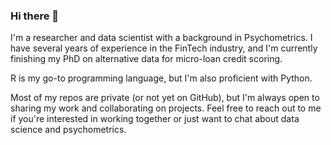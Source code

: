 ### Hi there 👋

I'm a researcher and data scientist with a background in Psychometrics. I have several years of experience in the FinTech industry, and I'm currently finishing my PhD on alternative data for micro-loan credit scoring. 

R is my go-to programming language, but I'm also proficient with Python.

Most of my repos are private (or not yet on GitHub), but I'm always open to sharing my work and collaborating on projects. Feel free to reach out to me if you're interested in working together or just want to chat about data science and psychometrics.

<!--![image](https://user-images.githubusercontent.com/11052619/215353848-e68b6b3f-4537-48d5-b7a1-b169ce20347d.png)-->


<!--
**natalia-mlad/natalia-mlad** is a ✨ _special_ ✨ repository because its `README.md` (this file) appears on your GitHub profile.

Here are some ideas to get you started:

- 🔭 I’m currently working on ...
- 🌱 I’m currently learning ...
- 👯 I’m looking to collaborate on ...
- 🤔 I’m looking for help with ...
- 💬 Ask me about ...
- 📫 How to reach me: ...
- 😄 Pronouns: ...
- ⚡ Fun fact: ...
-->
